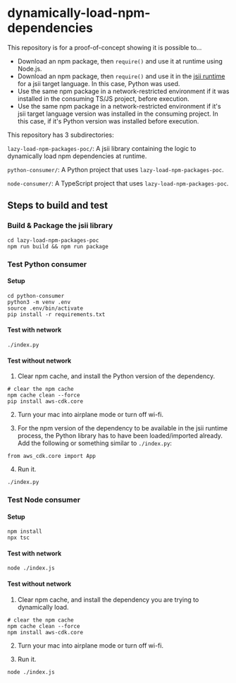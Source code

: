 # dynamically-load-npm-dependencies

This repository is for a proof-of-concept showing it is possible to...
- Download an npm package, then `require()` and use it at runtime using Node.js. 
- Download an npm package, then `require()` and use it in the [jsii
  runtime](https://aws.github.io/jsii/overview/runtime-architecture/) for a jsii
  target language. In this case, Python was used.
- Use the same npm package in a network-restricted environment if it was
  installed in the consuming TS/JS project, before execution.
- Use the same npm package in a network-restricted environment if it's jsii
  target language version was installed in the consuming project. In this case,
  if it's Python version was installed before execution. 


This repository has 3 subdirectories:

`lazy-load-npm-packages-poc/`: A jsii library containing the logic to dynamically load npm dependencies at runtime.

`python-consumer/`: A Python project that uses `lazy-load-npm-packages-poc`.

`node-consumer/`: A TypeScript project that uses `lazy-load-npm-packages-poc`.

## Steps to build and test

### Build & Package the jsii library

```
cd lazy-load-npm-packages-poc
npm run build && npm run package
```

### Test Python consumer

#### Setup

```
cd python-consumer
python3 -m venv .env
source .env/bin/activate
pip install -r requirements.txt
```

#### Test with network

```
./index.py
```

#### Test without network

1. Clear npm cache, and install the Python version of the dependency.
```
# clear the npm cache
npm cache clean --force
pip install aws-cdk.core
```

2. Turn your mac into airplane mode or turn off wi-fi.

3. For the npm version of the dependency to be available in the jsii runtime
process, the Python library has to have been loaded/imported already. Add the
following or something similar to `./index.py`:

```
from aws_cdk.core import App
```

4. Run it.

```
./index.py
```

### Test Node consumer

#### Setup

```
npm install
npx tsc
```

#### Test with network

```
node ./index.js
```

#### Test without network

1. Clear npm cache, and install the dependency you are trying to dynamically load.
```
# clear the npm cache
npm cache clean --force
npm install aws-cdk.core
```

2. Turn your mac into airplane mode or turn off wi-fi.

3. Run it.

```
node ./index.js
```